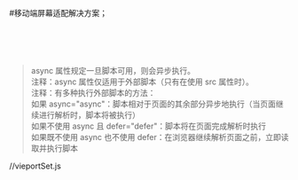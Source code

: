 #移动端屏幕适配解决方案；
<pre><code>
<script src="vieportSet.js" async="async"></script>
</code></pre>

>async 属性规定一旦脚本可用，则会异步执行。  
>注释：async 属性仅适用于外部脚本（只有在使用 src 属性时）。  
>注释：有多种执行外部脚本的方法：   
>如果 async="async"：脚本相对于页面的其余部分异步地执行（当页面继续进行解析时，脚本将被执行）   
>如果不使用 async 且 defer="defer"：脚本将在页面完成解析时执行   
>如果既不使用 async 也不使用 defer：在浏览器继续解析页面之前，立即读取并执行脚本   

//vieportSet.js
